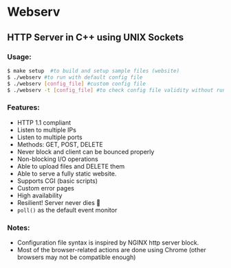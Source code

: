 # Webserv

## HTTP Server in C++ using UNIX Sockets

### Usage:

```sh
$ make setup  #to build and setup sample files (website)
$ ./webserv #to run with default config file
$ ./webserv [config_file] #custom config file
$ ./webserv -t [config_file] #to check config file validity without running
```

### Features:

- HTTP 1.1 compliant
- Listen to multiple IPs
- Listen to multiple ports
- Methods: GET, POST, DELETE
- Never block and client can be bounced properly
- Non-blocking I/O operations
- Able to upload files and DELETE them
- Able to serve a fully static website.
- Supports CGI (basic scripts)
- Custom error pages
- High availability
- Resilient! Server never dies :slightly_smiling_face:
- `poll()` as the default event monitor

### Notes:

- Configuration file syntax is inspired by NGINX http server block.
- Most of the browser-related actions are done using Chrome (other browsers may not be compatible enough)
